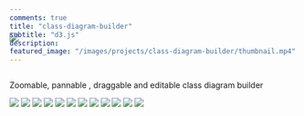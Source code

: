 ```yaml
---
comments: true
title: "class-diagram-builder"
subtitle: "d3.js"
description:
featured_image: "/images/projects/class-diagram-builder/thumbnail.mp4"
---
```




<img style="margin-top:-70px" src="/images/projects/class-diagram-builder/preview.gif">

Zoomable, pannable , draggable  and editable class diagram builder




<div class="gallery" data-columns="3">
	<img src="/images/projects/class-diagram-builder/1.png">
	<img src="/images/projects/class-diagram-builder/2.png">
	<img src="/images/projects/class-diagram-builder/3.png">
  <img src="/images/projects/class-diagram-builder/4.png">
	<img src="/images/projects/class-diagram-builder/5.png">
	<img src="/images/projects/class-diagram-builder/6.png">
	<img src="/images/projects/class-diagram-builder/7.png">
  <img src="/images/projects/class-diagram-builder/8.png">
	<img src="/images/projects/class-diagram-builder/9.png">
	<img src="/images/projects/class-diagram-builder/10.png">
	<img src="/images/projects/class-diagram-builder/11.png">
  <img src="/images/projects/class-diagram-builder/12.png">
</div>
